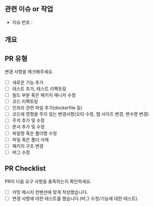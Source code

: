 ## 관련 이슈 or 작업
- 이슈 번호 : <!---- 이슈 : #1, 작업 : task-1 -->


## 개요
<!---- 변경 사항 및 관련 이슈에 대해 간단하게 작성해주세요. 어떻게보다 무엇을 왜 수정했는지 설명해주세요. -->


## PR 유형
변경 사항을 체크해주세요.

- [ ] 새로운 기능 추가
- [ ] 테스트 추가, 테스트 리팩토링
- [ ] 빌드 부분 혹은 패키지 매니저 수정
- [ ] 코드 리팩토링
- [ ] 인프라 관련 파일 추가(dockerfile 등)
- [ ] 코드에 영향을 주지 않는 변경사항(오타 수정, 탭 사이즈 변경, 변수명 변경)
- [ ] 주석 추가 및 수정
- [ ] 문서 추가 및 수정
- [ ] 파일명 혹은 폴더명 수정
- [ ] 파일 혹은 폴더 삭제
- [ ] 패키지 구조 변경
- [ ] 버그 수정

## PR Checklist
PR이 다음 요구 사항을 충족하는지 확인하세요.

- [ ] 커밋 메시지 컨벤션에 맞게 작성했습니다.
- [ ] 변경 사항에 대한 테스트를 했습니다.(버그 수정/기능에 대한 테스트).
